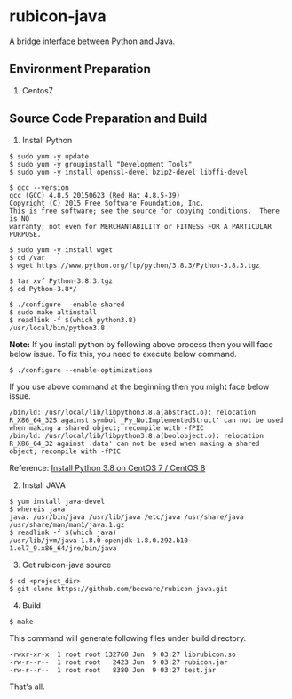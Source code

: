 # rubicon-java
A bridge interface between Python and Java.

## Environment Preparation
1. Centos7

## Source Code Preparation and Build
1. Install Python
```
$ sudo yum -y update
$ sudo yum -y groupinstall "Development Tools"
$ sudo yum -y install openssl-devel bzip2-devel libffi-devel

$ gcc --version
gcc (GCC) 4.8.5 20150623 (Red Hat 4.8.5-39)
Copyright (C) 2015 Free Software Foundation, Inc.
This is free software; see the source for copying conditions.  There is NO
warranty; not even for MERCHANTABILITY or FITNESS FOR A PARTICULAR PURPOSE.

$ sudo yum -y install wget
$ cd /var
$ wget https://www.python.org/ftp/python/3.8.3/Python-3.8.3.tgz

$ tar xvf Python-3.8.3.tgz
$ cd Python-3.8*/

$ ./configure --enable-shared
$ sudo make altinstall
$ readlink -f $(which python3.8)
/usr/local/bin/python3.8
```
**Note:** If you install python by following above process then you will face below issue. To fix this, you need to execute below command.
```
$ ./configure --enable-optimizations
```
If you use above command at the beginning then you might face below issue.
```
/bin/ld: /usr/local/lib/libpython3.8.a(abstract.o): relocation R_X86_64_32S against symbol _Py_NotImplementedStruct' can not be used when making a shared object; recompile with -fPIC
/bin/ld: /usr/local/lib/libpython3.8.a(boolobject.o): relocation R_X86_64_32 against .data' can not be used when making a shared object; recompile with -fPIC
```

Reference: [Install Python 3.8 on CentOS 7 / CentOS 8](https://computingforgeeks.com/how-to-install-python-3-on-centos/)

2. Install JAVA
```
$ yum install java-devel
$ whereis java
java: /usr/bin/java /usr/lib/java /etc/java /usr/share/java /usr/share/man/man1/java.1.gz
$ readlink -f $(which java)
/usr/lib/jvm/java-1.8.0-openjdk-1.8.0.292.b10-1.el7_9.x86_64/jre/bin/java
```

3. Get rubicon-java source
```
$ cd <project_dir>
$ git clone https://github.com/beeware/rubicon-java.git
```

4. Build
```
$ make
```
This command will generate following files under build directory.
```
-rwxr-xr-x  1 root root 132760 Jun  9 03:27 librubicon.so
-rw-r--r--  1 root root   2423 Jun  9 03:27 rubicon.jar
-rw-r--r--  1 root root   8380 Jun  9 03:27 test.jar
```

That's all.
